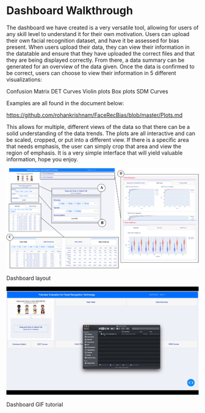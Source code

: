 # Dashboard Walkthrough

The dashboard we have created is a very versatile tool, allowing for users of any skill level to understand it for their own motivation. 
Users can upload their own facial recognition dataset, and have it be assessed for bias present. When users upload their data, they can 
view their information in the datatable and ensure that they have uploaded the correct files and that they are being displayed correctly. From there, a data summary can be generated for an overview of the data given. Once the data is confirmed to be correct,
users can choose to view their information in 5 different visualizations:

Confusion Matrix
DET Curves
Violin plots
Box plots
SDM Curves

Examples are all found in the document below:

https://github.com/rohankrishnam/FaceRecBias/blob/master/Plots.md



This allows for multiple, different views of the data so that there can be a solid understanding of the data trends. The plots are all 
interactive and can be scaled, cropped, or put into a different view. If there is a specific area that needs emphasis, the user can 
simply crop that area and view the region of emphasis. It is a very simple interface that will yield valuable information, hope you 
enjoy. 

![](DashImages/DashBoard.png)

Dashboard layout


![](DashImages/ezgif.com-video-to-gif.gif)

Dashboard GIF tutorial



